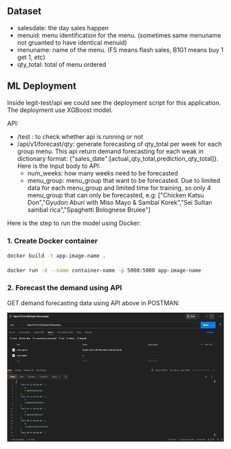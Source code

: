 ## Dataset
- salesdate: the day sales happen
- menuid: menu identification for the menu. (sometimes same menuname not gruanted to have identical menuid)
- menuname: name of the menu. (FS means flash sales, B1G1 means buy 1 get 1, etc)
- qty_total: total of menu ordered

## ML Deployment
Inside legit-test/api we could see the deployment script for this application. The deployment use XGBoost model.

API:
- /test : to check whether api is running or not
- /api/v1/forecast/qty: generate forecasting of qty_total per week for each group menu. This api return demand forecasting for each weak in dictionary format: {"sales_date":[actual_qty_total,prediction_qty_total]}. Here is the Input body to API:
  - num_weeks: how many weeks need to be forecasted
  - menu_group: menu_group that want to be forecasted. Due to limited data for each menu_group and limited time for training, so only 4 menu_group that can only be forecasted, e.g: ["Chicken Katsu Don","Gyudon Aburi with Miso Mayo & Sambal Korek","Sei Sultan sambal rica","Spaghetti Bolognese Brulee"]

Here is the step to run the model using Docker:
### 1. Create Docker container

```bash
docker build -t app-image-name .

docker run -d --name container-name -p 5000:5000 app-image-name
```
### 2. Forecast the demand using API
GET demand forecasting data using API above in POSTMAN:
<p align="left">
    <img src="contents/api request in postman.png" alt="Model Architecture" height="300">
</p>


